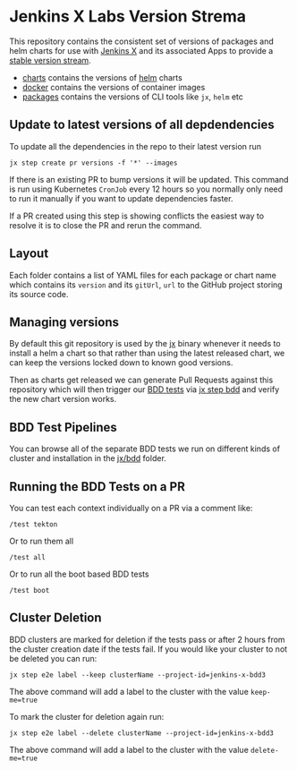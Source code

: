 # Jenkins X Labs Version Strema

This repository  contains the consistent set of versions of packages and helm charts for use with [Jenkins X](https://jenkins-x.io/) and its associated Apps to provide a [stable version stream](https://jenkins-x.io/architecture/version-stream/).

* [charts](charts) contains the versions of [helm](https://www.helm.sh/) charts
* [docker](docker) contains the versions of container images
* [packages](packages) contains the versions of CLI tools like `jx`, `helm` etc

## Update to latest versions of all depdendencies

To update all the dependencies in the repo to their latest version run

    jx step create pr versions -f '*' --images
    
If there is an existing PR to bump versions it will be updated. This command is run using Kubernetes `CronJob` every 12 hours so you normally only need to run it manually if you want to update dependencies faster.

If a PR created using this step is showing conflicts the easiest way to resolve it is to close the PR and rerun the command.

## Layout

Each folder contains a list of YAML files for each package or chart name which contains its `version` and its `gitUrl`, `url` to the GitHub project storing its source code.

## Managing versions

By default this git repository is used by the [jx](https://github.com/jenkins-x/jx) binary whenever it needs to install a helm a chart so that rather than using the latest released chart, we can keep the versions locked down to known good versions.

Then as charts get released we can generate Pull Requests against this repository which will then trigger our [BDD tests](https://github.com/jenkins-x/bdd-jx) via [jx step bdd](https://jenkins-x.io/commands/jx_step_bdd/) and verify the new chart version works.

## BDD Test Pipelines

You can browse all of the separate BDD tests we run on different kinds of cluster and installation in the [jx/bdd](jx/bdd) folder.

## Running the BDD Tests on a PR

You can test each context individually on a PR via a comment like:

    /test tekton
    
Or to run them all

    /test all
    
Or to run all the boot based BDD tests

    /test boot

## Cluster Deletion

BDD clusters are marked for deletion if the tests pass or after 2 hours from the cluster creation date if the tests fail. If you would like your cluster to not be deleted you can run:

```
jx step e2e label --keep clusterName --project-id=jenkins-x-bdd3
```
The above command will add a label to the cluster with the value `keep-me=true`

To mark the cluster for deletion again run:

```
jx step e2e label --delete clusterName --project-id=jenkins-x-bdd3
```
The above command will add a label to the cluster with the value `delete-me=true`
